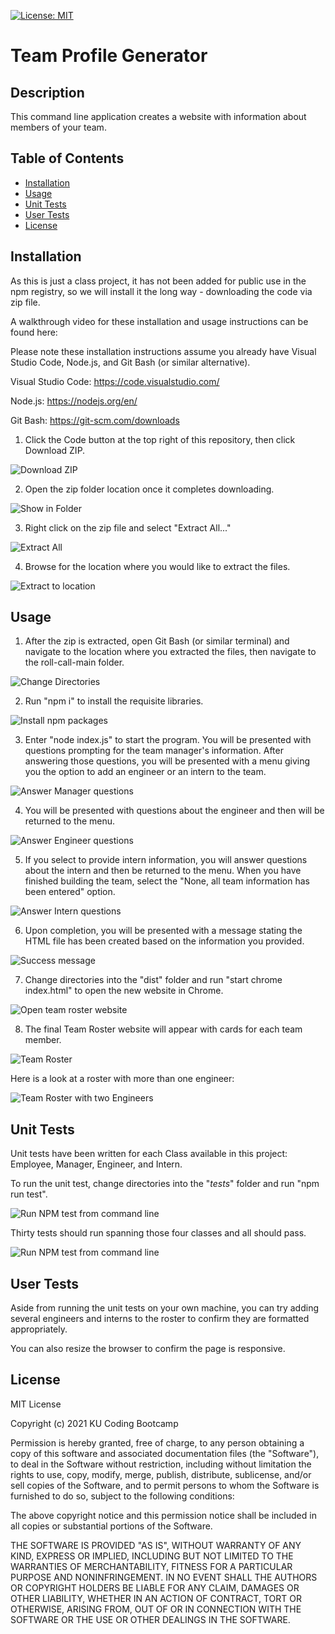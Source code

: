 [![License: MIT](https://img.shields.io/badge/License-MIT-yellow.svg)](https://opensource.org/licenses/MIT)

# Team Profile Generator

## Description
This command line application creates a website with information about members of your team.

## Table of Contents

* [Installation](#installation)
* [Usage](#usage)
* [Unit Tests](#unit-tests)
* [User Tests](#user-tests)
* [License](#license)

##  Installation

As this is just a class project, it has not been added for public use in the npm registry, so we will install it the long way - downloading the code via zip file.

A walkthrough video for these installation and usage instructions can be found here: 

Please note these installation instructions assume you already have Visual Studio Code, Node.js, and Git Bash (or similar alternative).

Visual Studio Code: https://code.visualstudio.com/ 

Node.js: https://nodejs.org/en/

Git Bash: https://git-scm.com/downloads

1. Click the Code button at the top right of this repository, then click Download ZIP.

<img alt="Download ZIP" src="images/download-zip.PNG"/>

2. Open the zip folder location once it completes downloading.

<img alt="Show in Folder" src="images/show-folder.PNG"/>

3. Right click on the zip file and select "Extract All..."

<img alt="Extract All" src="images/extract-all.PNG"/>

4. Browse for the location where you would like to extract the files.

<img alt="Extract to location" src="images/extract.PNG"/>


## Usage

1. After the zip is extracted, open Git Bash (or similar terminal) and navigate to the location where you extracted the files, then navigate to the roll-call-main folder.

<img alt="Change Directories" src="images/cd-demo.PNG"/>

2. Run "npm i" to install the requisite libraries.

<img alt="Install npm packages" src="images/npm-i.PNG"/>

3. Enter "node index.js" to start the program. You will be presented with questions prompting for the team manager's information. After answering those questions, you will be presented with a menu giving you the option to add an engineer or an intern to the team.

<img alt="Answer Manager questions" src="images/manager-data.PNG"/>

4. You will be presented with questions about the engineer and then will be returned to the menu.

<img alt="Answer Engineer questions" src="images/engineer-data.PNG"/>

5. If you select to provide intern information, you will answer questions about the intern and then be returned to the menu. When you have finished building the team, select the "None, all team information has been entered" option.

<img alt="Answer Intern questions" src="images/intern-data.PNG"/>

6. Upon completion, you will be presented with a message stating the HTML file has been created based on the information you provided.

<img alt="Success message" src="images/successful-creation.PNG"/>

7. Change directories into the "dist" folder and run "start chrome index.html" to open the new website in Chrome.

<img alt="Open team roster website" src="images/start-chrome.PNG"/>

8. The final Team Roster website will appear with cards for each team member.

<img alt="Team Roster" src="images/team-roster-basic.PNG"/>

Here is a look at a roster with more than one engineer:

<img alt="Team Roster with two Engineers" src="images/team-roster-multiple-engineers.PNG"/>


## Unit Tests

Unit tests have been written for each Class available in this project: Employee, Manager, Engineer, and Intern.

To run the unit test, change directories into the "_tests_" folder and run "npm run test".

<img alt="Run NPM test from command line" src="images/run-npm-test.PNG"/>

Thirty tests should run spanning those four classes and all should pass.

<img alt="Run NPM test from command line" src="images/run-npm-test.PNG"/>


## User Tests

Aside from running the unit tests on your own machine, you can try adding several engineers and interns to the roster to confirm they are formatted appropriately.

You can also resize the browser to confirm the page is responsive.


## License

MIT License

Copyright (c) 2021 KU Coding Bootcamp

Permission is hereby granted, free of charge, to any person obtaining a copy
of this software and associated documentation files (the "Software"), to deal
in the Software without restriction, including without limitation the rights
to use, copy, modify, merge, publish, distribute, sublicense, and/or sell
copies of the Software, and to permit persons to whom the Software is
furnished to do so, subject to the following conditions:

The above copyright notice and this permission notice shall be included in all
copies or substantial portions of the Software.

THE SOFTWARE IS PROVIDED "AS IS", WITHOUT WARRANTY OF ANY KIND, EXPRESS OR
IMPLIED, INCLUDING BUT NOT LIMITED TO THE WARRANTIES OF MERCHANTABILITY,
FITNESS FOR A PARTICULAR PURPOSE AND NONINFRINGEMENT. IN NO EVENT SHALL THE
AUTHORS OR COPYRIGHT HOLDERS BE LIABLE FOR ANY CLAIM, DAMAGES OR OTHER
LIABILITY, WHETHER IN AN ACTION OF CONTRACT, TORT OR OTHERWISE, ARISING FROM,
OUT OF OR IN CONNECTION WITH THE SOFTWARE OR THE USE OR OTHER DEALINGS IN THE
SOFTWARE.